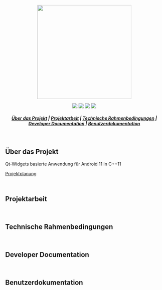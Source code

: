 <p align="center">
<img src=https://user-images.githubusercontent.com/73216174/159570527-90ec47d9-d854-4681-b172-6cd6dca882ef.svg height="300">
</p>

<p align="center">
<img src=https://img.shields.io/badge/Qt-%23217346.svg?style=for-the-badge&logo=Qt&logoColor=white>
<img src=https://img.shields.io/badge/c++-%2300599C.svg?style=for-the-badge&logo=c%2B%2B&logoColor=white>
<img src=https://img.shields.io/badge/Android-3DDC84?style=for-the-badge&logo=android&logoColor=white>
<img src=https://img.shields.io/badge/-KUbuntu-%230079C1?style=for-the-badge&logo=kubuntu&logoColor=white>
</p>



<h5 align="center">
  <a href="#ueber-das-projekt">Über das Projekt</a>  |
  <a href="#projektarbeit">Projektarbeit</a>  |
  <a href="#technische-rahmenbedingungen">Technische Rahmenbedingungen</a>  |
  <a href="#developer-documentation">Developer Documentation</a>  |
  <a href="#benutzerdokumentation">Benutzerdokumentation</a>
</h5>

&nbsp;
## Über das Projekt

Qt-Widgets basierte Anwendung für Android 11 in C++11

<a href="https://www.notion.so/lavf/500dc47f6e4b41bd9f7bef15dfda4d2f?v=b69bddce8fb74575b77d4303fd16dffb">Projektplanung</a>

&nbsp;
## Projektarbeit

&nbsp;
## Technische Rahmenbedingungen

&nbsp;
## Developer Documentation

&nbsp;
## Benutzerdokumentation

&nbsp;
